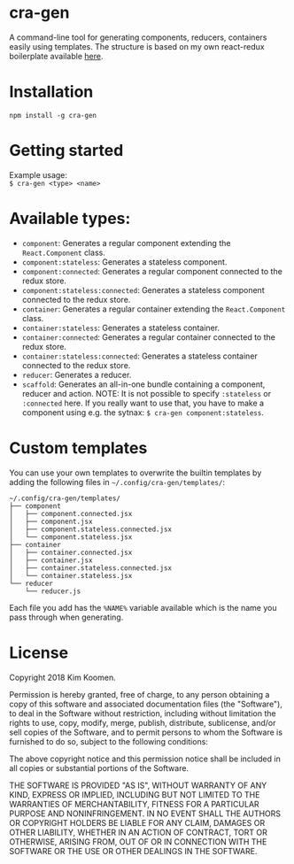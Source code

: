 # cra-gen

A command-line tool for generating components, reducers, containers easily using
templates. The structure is based on my own react-redux boilerplate available
[here](https://github.com/kkoomen/react-boilerplate).

# Installation

`npm install -g cra-gen`

# Getting started

Example usage:<br/>
`$ cra-gen <type> <name>`

# Available types:

- `component`: Generates a regular component extending the `React.Component` class.
- `component:stateless`: Generates a stateless component.
- `component:connected`: Generates a regular component connected to the redux store.
- `component:stateless:connected`: Generates a stateless component connected to
  the redux store.
- `container`: Generates a regular container extending the `React.Component` class.
- `container:stateless`: Generates a stateless container.
- `container:connected`: Generates a regular container connected to the redux store.
- `container:stateless:connected`: Generates a stateless container connected to
  the redux store.
- `reducer`: Generates a reducer.
- `scaffold`: Generates an all-in-one bundle containing a component, reducer and
  action. NOTE: It is not possible to specify `:stateless` or `:connected` here.
  If you really want to use that, you have to make a component using e.g. the
  sytnax: `$ cra-gen component:stateless`.

# Custom templates

You can use your own templates to overwrite the builtin templates by adding the
following files in `~/.config/cra-gen/templates/`:

```
~/.config/cra-gen/templates/
├── component
│   ├── component.connected.jsx
│   ├── component.jsx
│   ├── component.stateless.connected.jsx
│   └── component.stateless.jsx
├── container
│   ├── container.connected.jsx
│   ├── container.jsx
│   ├── container.stateless.connected.jsx
│   └── container.stateless.jsx
└── reducer
    └── reducer.js
```

Each file you add has the `%NAME%` variable available which is the name you pass
through when generating.

# License
Copyright 2018 Kim Koomen.

Permission is hereby granted, free of charge, to any person obtaining a copy of
this software and associated documentation files (the "Software"), to deal in
the Software without restriction, including without limitation the rights to
use, copy, modify, merge, publish, distribute, sublicense, and/or sell copies of
the Software, and to permit persons to whom the Software is furnished to do so,
subject to the following conditions:

The above copyright notice and this permission notice shall be included in all
copies or substantial portions of the Software.

THE SOFTWARE IS PROVIDED "AS IS", WITHOUT WARRANTY OF ANY KIND, EXPRESS OR
IMPLIED, INCLUDING BUT NOT LIMITED TO THE WARRANTIES OF MERCHANTABILITY, FITNESS
FOR A PARTICULAR PURPOSE AND NONINFRINGEMENT. IN NO EVENT SHALL THE AUTHORS OR
COPYRIGHT HOLDERS BE LIABLE FOR ANY CLAIM, DAMAGES OR OTHER LIABILITY, WHETHER
IN AN ACTION OF CONTRACT, TORT OR OTHERWISE, ARISING FROM, OUT OF OR IN
CONNECTION WITH THE SOFTWARE OR THE USE OR OTHER DEALINGS IN THE SOFTWARE.

